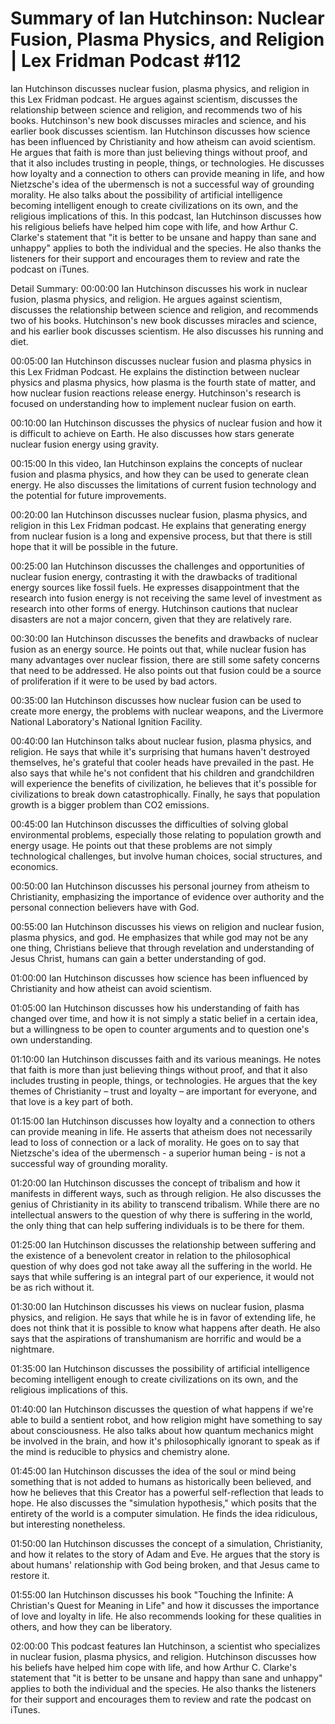 # Summary of Ian Hutchinson: Nuclear Fusion, Plasma Physics, and Religion | Lex Fridman Podcast #112

Ian Hutchinson discusses nuclear fusion, plasma physics, and religion in this Lex Fridman podcast. He argues against scientism, discusses the relationship between science and religion, and recommends two of his books. Hutchinson's new book discusses miracles and science, and his earlier book discusses scientism.
Ian Hutchinson discusses how science has been influenced by Christianity and how atheism can avoid scientism. He argues that faith is more than just believing things without proof, and that it also includes trusting in people, things, or technologies. He discusses how loyalty and a connection to others can provide meaning in life, and how Nietzsche's idea of the ubermensch is not a successful way of grounding morality. He also talks about the possibility of artificial intelligence becoming intelligent enough to create civilizations on its own, and the religious implications of this.
In this podcast, Ian Hutchinson discusses how his religious beliefs have helped him cope with life, and how Arthur C. Clarke's statement that "it is better to be unsane and happy than sane and unhappy" applies to both the individual and the species. He also thanks the listeners for their support and encourages them to review and rate the podcast on iTunes.

Detail Summary: 
00:00:00
Ian Hutchinson discusses his work in nuclear fusion, plasma physics, and religion. He argues against scientism, discusses the relationship between science and religion, and recommends two of his books. Hutchinson's new book discusses miracles and science, and his earlier book discusses scientism. He also discusses his running and diet.

00:05:00
Ian Hutchinson discusses nuclear fusion and plasma physics in this Lex Fridman Podcast. He explains the distinction between nuclear physics and plasma physics, how plasma is the fourth state of matter, and how nuclear fusion reactions release energy. Hutchinson's research is focused on understanding how to implement nuclear fusion on earth.

00:10:00
Ian Hutchinson discusses the physics of nuclear fusion and how it is difficult to achieve on Earth. He also discusses how stars generate nuclear fusion energy using gravity.

00:15:00
In this video, Ian Hutchinson explains the concepts of nuclear fusion and plasma physics, and how they can be used to generate clean energy. He also discusses the limitations of current fusion technology and the potential for future improvements.

00:20:00
Ian Hutchinson discusses nuclear fusion, plasma physics, and religion in this Lex Fridman podcast. He explains that generating energy from nuclear fusion is a long and expensive process, but that there is still hope that it will be possible in the future.

00:25:00
Ian Hutchinson discusses the challenges and opportunities of nuclear fusion energy, contrasting it with the drawbacks of traditional energy sources like fossil fuels. He expresses disappointment that the research into fusion energy is not receiving the same level of investment as research into other forms of energy. Hutchinson cautions that nuclear disasters are not a major concern, given that they are relatively rare.

00:30:00
Ian Hutchinson discusses the benefits and drawbacks of nuclear fusion as an energy source. He points out that, while nuclear fusion has many advantages over nuclear fission, there are still some safety concerns that need to be addressed. He also points out that fusion could be a source of proliferation if it were to be used by bad actors.

00:35:00
Ian Hutchinson discusses how nuclear fusion can be used to create more energy, the problems with nuclear weapons, and the Livermore National Laboratory's National Ignition Facility.

00:40:00
Ian Hutchinson talks about nuclear fusion, plasma physics, and religion. He says that while it's surprising that humans haven't destroyed themselves, he's grateful that cooler heads have prevailed in the past. He also says that while he's not confident that his children and grandchildren will experience the benefits of civilization, he believes that it's possible for civilizations to break down catastrophically. Finally, he says that population growth is a bigger problem than CO2 emissions.

00:45:00
Ian Hutchinson discusses the difficulties of solving global environmental problems, especially those relating to population growth and energy usage. He points out that these problems are not simply technological challenges, but involve human choices, social structures, and economics.

00:50:00
Ian Hutchinson discusses his personal journey from atheism to Christianity, emphasizing the importance of evidence over authority and the personal connection believers have with God.

00:55:00
Ian Hutchinson discusses his views on religion and nuclear fusion, plasma physics, and god. He emphasizes that while god may not be any one thing, Christians believe that through revelation and understanding of Jesus Christ, humans can gain a better understanding of god.

01:00:00
Ian Hutchinson discusses how science has been influenced by Christianity and how atheist can avoid scientism.

01:05:00
Ian Hutchinson discusses how his understanding of faith has changed over time, and how it is not simply a static belief in a certain idea, but a willingness to be open to counter arguments and to question one's own understanding.

01:10:00
Ian Hutchinson discusses faith and its various meanings. He notes that faith is more than just believing things without proof, and that it also includes trusting in people, things, or technologies. He argues that the key themes of Christianity – trust and loyalty – are important for everyone, and that love is a key part of both.

01:15:00
Ian Hutchinson discusses how loyalty and a connection to others can provide meaning in life. He asserts that atheism does not necessarily lead to loss of connection or a lack of morality. He goes on to say that Nietzsche's idea of the ubermensch - a superior human being - is not a successful way of grounding morality.

01:20:00
Ian Hutchinson discusses the concept of tribalism and how it manifests in different ways, such as through religion. He also discusses the genius of Christianity in its ability to transcend tribalism. While there are no intellectual answers to the question of why there is suffering in the world, the only thing that can help suffering individuals is to be there for them.

01:25:00
Ian Hutchinson discusses the relationship between suffering and the existence of a benevolent creator in relation to the philosophical question of why does god not take away all the suffering in the world. He says that while suffering is an integral part of our experience, it would not be as rich without it.

01:30:00
Ian Hutchinson discusses his views on nuclear fusion, plasma physics, and religion. He says that while he is in favor of extending life, he does not think that it is possible to know what happens after death. He also says that the aspirations of transhumanism are horrific and would be a nightmare.

01:35:00
Ian Hutchinson discusses the possibility of artificial intelligence becoming intelligent enough to create civilizations on its own, and the religious implications of this.

01:40:00
Ian Hutchinson discusses the question of what happens if we're able to build a sentient robot, and how religion might have something to say about consciousness. He also talks about how quantum mechanics might be involved in the brain, and how it's philosophically ignorant to speak as if the mind is reducible to physics and chemistry alone.

01:45:00
Ian Hutchinson discusses the idea of the soul or mind being something that is not added to humans as historically been believed, and how he believes that this Creator has a powerful self-reflection that leads to hope. He also discusses the "simulation hypothesis," which posits that the entirety of the world is a computer simulation. He finds the idea ridiculous, but interesting nonetheless.

01:50:00
Ian Hutchinson discusses the concept of a simulation, Christianity, and how it relates to the story of Adam and Eve. He argues that the story is about humans' relationship with God being broken, and that Jesus came to restore it.

01:55:00
Ian Hutchinson discusses his book "Touching the Infinite: A Christian's Quest for Meaning in Life" and how it discusses the importance of love and loyalty in life. He also recommends looking for these qualities in others, and how they can be liberatory.

02:00:00
This podcast features Ian Hutchinson, a scientist who specializes in nuclear fusion, plasma physics, and religion. Hutchinson discusses how his beliefs have helped him cope with life, and how Arthur C. Clarke's statement that "it is better to be unsane and happy than sane and unhappy" applies to both the individual and the species. He also thanks the listeners for their support and encourages them to review and rate the podcast on iTunes.

